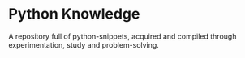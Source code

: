 # Python Knowledge

A repository full of python-snippets, acquired and compiled through experimentation, study and problem-solving.
